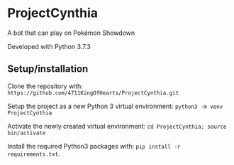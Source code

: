 # ProjectCynthia
A bot that can play on Pokémon Showdown

Developed with Python 3.7.3

## Setup/installation

Clone the repository with: `https://github.com/4711KingOfHearts/ProjectCynthia.git`

Setup the project as a new Python 3 virtual environment: `python3 -m venv ProjectCynthia`

Activate the newly created virtual environment: `cd ProjectCynthia; source bin/activate`

Install the required Python3 packages with: `pip install -r requirements.txt`.
